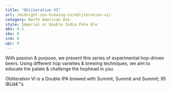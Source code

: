 ```yaml
---
title: "Obliteration VI"
url: /midnight-sun-brewing-co/obliteration-vi/
category: North American Ale
style: Imperial or Double India Pale Ale
abv: 8.5
ibu: 0
srm: 0
upc: 0
---
```

With passion & purpose, we present this series of experimental hop-driven beers. Using different hop varieties & brewing techniques, we aim to educate the palate & challenge the hophead in you.

Obliteration VI is a Double IPA brewed with Summit, Summit and Summit; 95 IBUâ€™s
